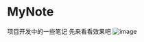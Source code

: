 # MyNote
项目开发中的一些笔记
先来看看效果吧
![image](https://github.com/hsfiOSGitHub/MyNote/blob/master/2017-04-08%2011_15_58.gif)   
